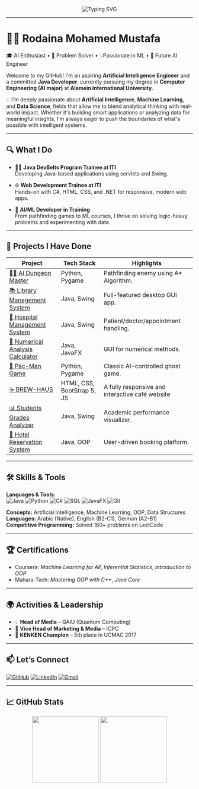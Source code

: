 <p align="center">
  <img src="https://readme-typing-svg.demolab.com?font=Fira+Code&weight=700&size=24&pause=1000&color=F76C6C&center=true&vCenter=true&width=1000&lines=Hi+I'm+Rodaina+Mohamed!;AI+Engineer+in+Progress+%F0%9F%94%96;Java+%7C+Python+%7C+ML+%7C+Problem+Solver+%F0%9F%9A%80;Welcome+to+My+GitHub+%F0%9F%8C%9F" alt="Typing SVG" />
</p>

---

# 👩‍💻 Rodaina Mohamed Mustafa

🎓 AI Enthusiast • 🧠 Problem Solver • 💡Passionate in ML  • 🚀 Future AI Engineer

Welcome to my GitHub! I'm an aspiring **Artificial Intelligence Engineer** and a committed **Java Developer**, currently pursuing my degree in **Computer Engineering (AI major)** at **Alamein International University**.

💡 I'm deeply passionate about **Artificial Intelligence**, **Machine Learning**, and **Data Science**, fields that allow me to blend analytical thinking with real-world impact. Whether it's building smart applications or analyzing data for meaningful insights, I’m always eager to push the boundaries of what's possible with intelligent systems.

---

## 🔍 What I Do

- 👩‍💻 **Java DevBelts Program Trainee at ITI**  
  Developing Java-based applications using servlets and Swing.

- 🌐 **Web Development Trainee at ITI**  
  Hands-on with C#, HTML, CSS, and .NET for responsive, modern web apps.

- 🧠 **AI/ML Developer in Training**  
  From pathfinding games to ML courses, I thrive on solving logic-heavy problems and experimenting with data.

---

## 🚀 Projects I Have Done

| Project | Tech Stack | Highlights |
|---------|------------|------------|
| [🧙‍♀️ AI Dungeon Master](https://github.com/Rodyyyyy/AI-Dungeon-Master) | Python, Pygame | Pathfinding enemy using A* Algorithm. |
| [📚 Library Management System](https://github.com/Rodyyyyy/Library-Management-System) | Java, Swing | Full-featured desktop GUI app. |
| [🏥 Hospital Management System](https://github.com/Rodyyyyy/Hospital-Management-System) | Java, Swing | Patient/doctor/appointment handling. |
| [📐 Numerical Analysis Calculator](https://github.com/Rodyyyyy/Numerical-Analysis-Calculator-) | Java, JavaFX | GUI for numerical methods. |
| [👻 Pac-Man Game](https://github.com/Rodyyyyy/PacMan) | Python, Pygame | Classic AI-controlled ghost game. |
| [☕ BREW-HAUS](https://github.com/Rodyyyyy/BREW-HAUS) |HTML, CSS, BootStrap 5, JS | A fully responsive and interactive café website  |
| [📊 Students Grades Analyzer](https://github.com/Rodyyyyy/Students-Grades-Analyzer) | Java, Swing | Academic performance visualizer. |
| [🏨 Hotel Reservation System](https://github.com/Rodyyyyy/Hotel-Reservation-System) | Java, OOP | User-driven booking platform. |

---

## 🛠️ Skills & Tools

**Languages & Tools:**  
![Java](https://img.shields.io/badge/Java-ED8B00?style=flat&logo=java&logoColor=white)
![Python](https://img.shields.io/badge/Python-3776AB?style=flat&logo=python&logoColor=white)
![C#](https://img.shields.io/badge/C%23-239120?style=flat&logo=c-sharp&logoColor=white)
![SQL](https://img.shields.io/badge/SQL-4479A1?style=flat&logo=postgresql&logoColor=white)
![JavaFX](https://img.shields.io/badge/JavaFX-2C2255?style=flat&logo=java&logoColor=white)
![Git](https://img.shields.io/badge/Git-F05032?style=flat&logo=git&logoColor=white)

**Concepts:** Artificial Intelligence, Machine Learning, OOP, Data Structures  
**Languages:** Arabic (Native), English (B2-C1), German (A2-B1)  
**Competitive Programming:** Solved 160+ problems on LeetCode

---

## 🏆 Certifications

- Coursera: *Machine Learning for All*, *Inferential Statistics*, *Introduction to OOP*  
- Mahara-Tech: *Mastering OOP with C++*, *Java Core*

---

## 🌍 Activities & Leadership

- 💡 **Head of Media** – QAIU (Quantum Computing)  
- 🎯 **Vice Head of Marketing & Media** – ICPC  
- 🧩 **KENKEN Champion** – 5th place in UCMAC 2017  

---

## 📫 Let’s Connect

[![GitHub](https://img.shields.io/badge/GitHub-100000?style=for-the-badge&logo=github&logoColor=white)](https://github.com/Rodyyyyy)
[![LinkedIn](https://img.shields.io/badge/LinkedIn-0077B5?style=for-the-badge&logo=linkedin&logoColor=white)](https://www.linkedin.com/in/rodaina-mohamed-746714268)
[![Gmail](https://img.shields.io/badge/Gmail-D14836?style=for-the-badge&logo=gmail&logoColor=white)](mailto:rodainamohamed2005@gmail.com)

---

## 📈 GitHub Stats

<p align="center">
  <img src="https://github-readme-stats.vercel.app/api?username=Rodyyyyy&show_icons=true&theme=tokyonight&hide_border=true" height="180" />
  <img src="https://github-readme-stats.vercel.app/api/top-langs/?username=Rodyyyyy&layout=compact&theme=tokyonight&hide_border=true" height="180" />
</p>
